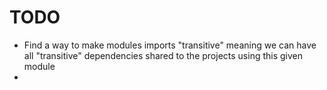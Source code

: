 # TODO

* Find a way to make modules imports "transitive" meaning we can have all "transitive" dependencies shared to the
  projects using this given module
* 